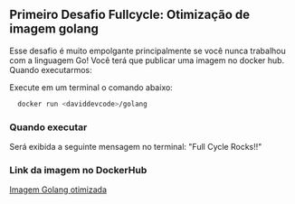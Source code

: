 ## Primeiro Desafio Fullcycle: Otimização de imagem golang

Esse desafio é muito empolgante principalmente se você nunca trabalhou com a linguagem Go!
Você terá que publicar uma imagem no docker hub. Quando executarmos:

Execute em um terminal o comando abaixo:

```bash
  docker run <daviddevcode>/golang
```
### Quando executar 

Será exibida a seguinte mensagem no terminal: "Full Cycle Rocks!!"

### Link da imagem no DockerHub

[Imagem Golang otimizada](https://hub.docker.com/repository/docker/daviddevcode/golang)


